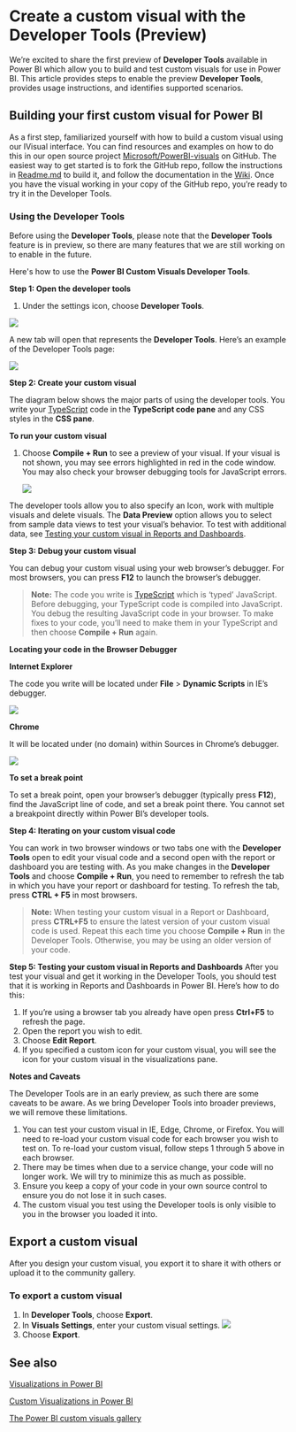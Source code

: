 <properties
   pageTitle="Create a custom visual with the Developer Tools (Preview)"
   description="Getting Started with Developer Tools (Preview)"
   services="powerbi"
   documentationCenter=""
   authors="mihart"
   manager="mblythe"
   editor=""
   tags=""/>

<tags
   ms.service="powerbi"
   ms.devlang="NA"
   ms.topic="article"
   ms.tgt_pltfrm="NA"
   ms.workload="powerbi"
   ms.date="10/27/2015"
   ms.author="mihart"/>

# Create a custom visual with the Developer Tools (Preview)

We’re excited to share the first preview of **Developer Tools** available in Power BI which allow you to build and test custom visuals for use in Power BI. This article provides steps to enable the preview **Developer Tools**, provides usage instructions, and identifies supported scenarios.

## Building your first custom visual for Power BI

As a first step, familiarized yourself with how to build a custom visual using our IVisual interface. You can find resources and examples on how to do this in our open source project [Microsoft/PowerBI-visuals](http://www.github.com/Microsoft/PowerBI-visuals) on GitHub. The easiest way to get started is to fork the GitHub repo, follow the instructions in [Readme.md](https://github.com/Microsoft/PowerBI-visuals/blob/master/README.md) to build it, and follow the documentation in the [Wiki](https://github.com/Microsoft/PowerBI-visuals/wiki). Once you have the visual working in your copy of the GitHub repo, you’re ready to try it in the Developer Tools.

### Using the Developer Tools

Before using the **Developer Tools**, please note that the **Developer Tools** feature is in preview, so there are many features that we are still working on to enable in the future.

Here's how to use the **Power BI Custom Visuals Developer Tools**.

**Step 1: Open the developer tools**
1. Under the settings icon, choose **Developer Tools**.

  ![](media/powerbi-custom-visuals-getting-started-with-developer-tools/DevToolsMenu.png)

  A new tab will open that represents the **Developer Tools**. Here’s an example of the Developer Tools page:  

  ![](media/powerbi-custom-visuals-getting-started-with-developer-tools/DevToolsExample.png)

**Step 2: Create your custom visual**

The diagram below shows the major parts of using the developer tools. You write your [TypeScript](http://www.typescriptlang.org/) code in the **TypeScript code pane** and any CSS styles in the **CSS pane**.

**To run your custom visual**
1.  Choose **Compile + Run** to see a preview of your visual. If your visual is not shown, you may see errors highlighted in red in the code window. You may also check your browser debugging tools for JavaScript errors.

  	![](media/powerbi-custom-visuals-getting-started-with-developer-tools/DevToolParts.png)

The developer tools allow you to also specify an Icon, work with multiple visuals and delete visuals. The **Data Preview** option allows you to select from sample data views to test your visual’s behavior. To test with additional data, see [Testing your custom visual in Reports and Dashboards](#testing).

**Step 3: Debug your custom visual**

You can debug your custom visual using your web browser’s debugger. For most browsers, you can press **F12** to launch the browser’s debugger.

>**Note:**
>The code you write is [TypeScript](http://www.typescriptlang.org/) which is ‘typed’ JavaScript. Before debugging, your TypeScript code is compiled into JavaScript. You debug the resulting JavaScript code in your browser. To make fixes to your code, you’ll need to make them in your TypeScript and then choose **Compile + Run** again.

**Locating your code in the Browser Debugger**

**Internet Explorer**

The code you write will be located under **File** &gt; **Dynamic Scripts** in IE’s debugger.

  ![](media/powerbi-custom-visuals-getting-started-with-developer-tools/ie.png)

**Chrome**

It will be located under (no domain) within Sources in Chrome’s debugger.

  ![](media/powerbi-custom-visuals-getting-started-with-developer-tools/chrome.png)

**To set a break point**

To set a break point, open your browser’s debugger (typically press **F12**), find the JavaScript line of code, and set a break point there. You cannot set a breakpoint directly within Power BI’s developer tools.

**Step 4: Iterating on your custom visual code**

You can work in two browser windows or two tabs one with the **Developer Tools** open to edit your visual code and a second open with the report or dashboard you are testing with. As you make changes in the **Developer Tools** and choose **Compile + Run**, you need to remember to refresh the tab in which you have your report or dashboard for testing. To refresh the tab, press **CTRL + F5** in most browsers.

>**Note:**
>When testing your custom visual in a Report or Dashboard, press **CTRL+F5** to ensure the latest version of your custom visual code is used. Repeat this each time you choose **Compile + Run** in the Developer Tools. Otherwise, you may be using an older version of your code.

**Step 5: Testing your custom visual in Reports and Dashboards**
<a name="testing"></a>
After you test your visual and get it working in the Developer Tools, you should test that it is working in Reports and Dashboards in Power BI. Here’s how to do this:

1.  If you’re using a browser tab you already have open press **Ctrl+F5** to refresh the page.
2.  Open the report you wish to edit.
3.  Choose **Edit Report**.
4.  If you specified a custom icon for your custom visual, you will see the icon for your custom visual in the visualizations pane.

**Notes and Caveats**

The Developer Tools are in an early preview, as such there are some caveats to be aware. As we bring Developer Tools into broader previews, we will remove these limitations.

1.  You can test your custom visual in IE, Edge, Chrome, or Firefox. You will need to re-load your custom visual code for each browser you wish to test on. To re-load your custom visual, follow steps 1 through 5 above in each browser.
2.  There may be times when due to a service change, your code will no longer work. We will try to minimize this as much as possible.
3.  Ensure you keep a copy of your code in your own source control to ensure you do not lose it in such cases.
4.  The custom visual you test using the Developer tools is only visible to you in the browser you loaded it into.

## Export a custom visual
After you design your custom visual, you export it to share it with others or upload it to the community gallery.

### To export a custom visual
1.  In **Developer Tools**, choose **Export**.
2.  In **Visuals Settings**, enter your custom visual settings.
     ![](media/powerbi-custom-visuals-getting-started-with-developer-tools/DevToolVisualSettings.png)
3.  Choose **Export**.

## See also

[Visualizations in Power BI](powerbi-service-visualizations-for-reports.md)

[Custom Visualizations in Power BI](powerbi-custom-visuals.md)

[The Power BI custom visuals gallery](https://app.powerbi.com/visuals)
